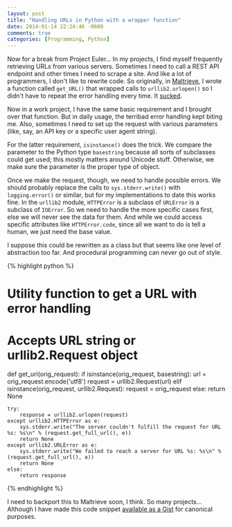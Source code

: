 ```yaml
---
layout: post
title: "Handling URLs in Python with a wrapper function"
date: 2014-01-14 22:24:46 -0600
comments: true
categories: [Programming, Python]
---
```


Now for a break from Project Euler... In my projects, I find myself frequently retrieving URLs from various servers. Sometimes I need to call a REST API endpoint and other times I need to scrape a site. And like a lot of programmers, I don't like to rewrite code. So originally, in [Maltrieve](https://github.com/technoskald/maltrieve), I wrote a function called `get_URL()` that wrapped calls to `urllib2.urlopen()` so I didn't have to repeat the error handling every time. It [sucked](https://github.com/technoskald/maltrieve/blob/b75dbe5d70aab97928648159d92ccdd2596b1d1c/malutil.py#L6).

Now in a work project, I have the same basic requirement and I brought over that function. But in daily usage, the terribad error handling kept biting me. Also, sometimes I need to set up the request with various parameters (like, say, an API key or a specific user agent string). 

For the latter requirement, `isinstance()` does the trick. We compare the parameter to the Python type `basestring` because all sorts of subclasses could get used; this mostly matters around Unicode stuff. Otherwise, we make sure the parameter is the proper type of object.

Once we make the request, though, we need to handle possible errors. We should probably replace the calls to `sys.stderr.write()` with `logging.error()` or similar, but for my implementations to date this works fine. In the `urllib2` module, `HTTPError` is a subclass of `URLError` is a subclass of `IOError`. So we need to handle the more specific cases first, else we will never see the data for them. And while we could access specific attributes like `HTTPError.code`, since all we want to do is tell a human, we just need the base value.

I suppose this could be rewritten as a class but that seems like one level of abstraction too far. And procedural programming can never go out of style.

{% highlight python %}
# Utility function to get a URL with error handling
# Accepts URL string or urllib2.Request object
def get_url(orig_request):
    if isinstance(orig_request, basestring):
        url = orig_request.encode('utf8')
        request = urllib2.Request(url)
    elif isinstance(orig_request, urllib2.Request):
        request = orig_request
    else:
        return None

    try:
        response = urllib2.urlopen(request)
    except urllib2.HTTPError as e:
        sys.stderr.write("The server couldn't fulfill the request for URL %s: %s\n" % (request.get_full_url(), e))
        return None
    except urllib2.URLError as e:
        sys.stderr.write("We failed to reach a server for URL %s: %s\n" % (request.get_full_url(), e))
        return None
    else:
        return response
{% endhighlight %}

I need to backport this to Maltrieve soon, I think. So many projects... Although I have made this code snippet [available as a Gist](https://gist.github.com/technoskald/8430955) for canonical purposes.

